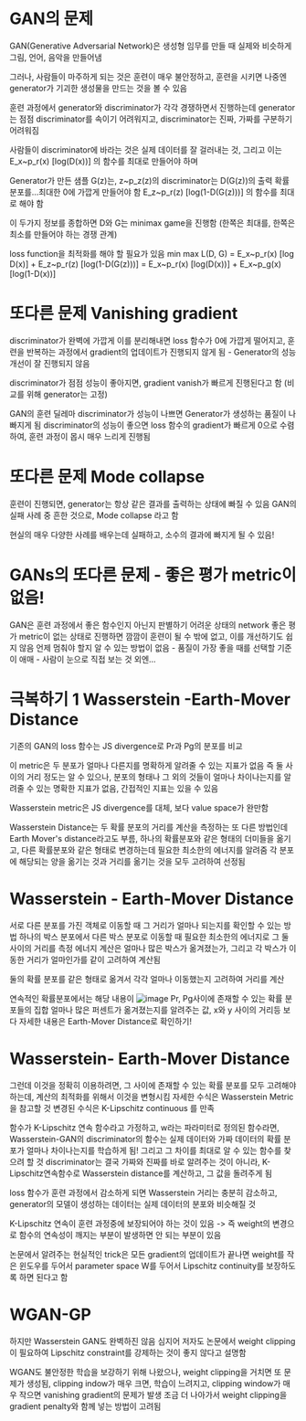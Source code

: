 # GAN의 문제
GAN(Generative Adversarial Network)은 생성형 임무를 만들 때 실제와 비슷하게 그림, 언어, 음악을 만들어냄

그러나, 사람들이 마주하게 되는 것은 훈련이 매우 불안정하고, 훈련을 시키면 나중엔 generator가 기괴한 생성물을 만드는 것을 볼 수 있음

훈련 과정에서 generator와 discriminator가 각각 경쟁하면서 진행하는데
generator는 점점 discriminator를 속이기 어려워지고, discriminator는 진짜, 가짜를 구분하기 어려워짐

사람들이 discriminator에 바라는 것은 실제 데이터를 잘 걸러내는 것, 그리고 이는
E_x~p_r(x) [log(D(x))] 의 함수를 최대로 만들어야 하며

Generator가 만든 샘플 G(z)는, z~p_z(z)의 discriminator는 D(G(z))의 출력 확률 분포를...최대한 0에 가깝게 만들어야 함
E_z~p_r(z) [log(1-D(G(z)))] 의 함수를 최대로 해야 함

이 두가지 정보를 종합하면 D와 G는 minimax game을 진행함 (한쪽은 최대를, 한쪽은 최소를 만들어야 하는 경쟁 관계)

loss function을 최적화를 해야 할 필요가 있음
min max L(D, G) = E_x~p_r(x) [log D(x)] + E_z~p_r(z) [log(1-D(G(z)))] = E_x~p_r(x) [log(D(x))] + E_x~p_g(x) [log(1-D(x))]

# 또다른 문제 Vanishing gradient
discriminator가 완벽에 가깝게 이를 분리해내면
loss 함수가 0에 가깝게 떨어지고, 훈련을 반복하는 과정에서 gradient의 업데이트가 진행되지 않게 됨 - Generator의 성능 개선이 잘 진행되지 않음

discriminator가 점점 성능이 좋아지면, gradient vanish가 빠르게 진행된다고 함
(비교를 위해 generator는 고정)

GAN의 훈련 딜레마
discriminator가 성능이 나쁘면 Generator가 생성하는 품질이 나빠지게 됨
discriminator의 성능이 좋으면 loss 함수의 gradient가 빠르게 0으로 수렴하여, 훈련 과정이 몹시 매우 느리게 진행됨

# 또다른 문제 Mode collapse
훈련이 진행되면, generator는 항상 같은 결과를 출력하는 상태에 빠질 수 있음
GAN의 실패 사례 중 흔한 것으로, Mode collapse 라고 함

현실의 매우 다양한 사례를 배우는데 실패하고, 소수의 결과에 빠지게 될 수 있음!

# GANs의 또다른 문제 - 좋은 평가 metric이 없음!
GAN은 훈련 과정에서 좋은 함수인지 아닌지 판별하기 어려운 상태의 network
좋은 평가 metric이 없는 상태로 진행하면 깜깜이 훈련이 될 수 밖에 없고, 이를 개선하기도 쉽지 않음
언제 멈춰야 할지 알 수 있는 방법이 없음 - 품질이 가장 좋을 때를 선택할 기준이 애매 - 사람이 눈으로 직접 보는 것 외엔...

# 극복하기 1 Wasserstein -Earth-Mover Distance
기존의 GAN의 loss 함수는 JS divergence로 Pr과 Pg의 분포를 비교

이 metric은 두 분포가 얼마나 다른지를 명확하게 알려줄 수 있는 지표가 없음 즉 둘 사이의 거리 정도는 알 수 있으나, 분포의 형태나 그 외의 것들이 얼마나 차이나는지를 알려줄 수 있는 명확한 지표가 없음, 간접적인 지표는 있을 수 있음

Wasserstein metric은 JS divergence를 대체, 보다 value space가 완만함

Wasserstein Distance는 두 확률 분포의 거리를 계산을 측정하는 또 다른 방법인데
Earth Mover's distance라고도 부름, 하나의 확률분포와 같은 형태의 더미들을 옮기고, 다른 확률분포와 같은 형태로 변경하는데 필요한 최소한의 에너지를 알려줌
각 분포에 해당되는 양을 옮기는 것과 거리를 옮기는 것을 모두 고려하여 선정됨

# Wasserstein - Earth-Mover Distance
서로 다른 분포를 가진 객체로 이동할 때 그 거리가 얼마나 되는지를 확인할 수 있는 방법
하나의 박스 분포에서 다른 박스 분포로 이동할 때 필요한 최소한의 에너지로 그 둘 사이의 거리를 측정
에너지 계산은 얼마나 많은 박스가 옮겨졌는가, 그리고 각 박스가 이동한 거리가 얼마인가를 같이 고려하여 계산됨

둘의 확률 분포를 같은 형태로 옮겨서 각각 얼마나 이동했는지 고려하여 거리를 계산

연속적인 확률분포에서는 해당 내용이 
![image](https://github.com/user-attachments/assets/4ca4df4c-a5ae-4844-a564-f284b5a04138)
Pr, Pg사이에 존재할 수 있는 확률 분포들의 집합
얼마나 많은 퍼센트가 옮겨졌는지를 알려주는 값, x와 y 사이의 거리등
보다 자세한 내용은 Earth-Mover Distance로 확인하기!

# Wasserstein- Earth-Mover Distance
그런데 이것을 정확히 이용하려면, 그 사이에 존재할 수 있는 확률 분포를 모두 고려해야 하는데, 계산의 최적화를 위해서 이것을 변형시킴
자세한 수식은 Wasserstein Metric을 참고할 것
변경된 수식은 K-Lipschitz continuous 를 만족

함수가 K-Lipschitz 연속 함수라고 가정하고,
w라는 파라미터로 정의된 함수라면, 
Wasserstein-GAN의 discriminator의 함수는 실제 데이터와 가짜 데이터의 확률 분포가 얼마나 차이나는지를 학습하게 됨!
그리고 그 차이를 최대로 알 수 있는 함수를 찾으려 할 것
discriminator는 결국 가짜와 진짜를 바로 알려주는 것이 아니라, K-Lipschitz연속함수로 Wasserstein distance를 계산하고, 그 값을 돌려주게 됨

loss 함수가 훈련 과정에서 감소하게 되면 Wasserstein 거리는 충분히 감소하고, generator의 모델이 생성하는 데이터는 실제 데이터의 분포와 비슷해질 것

K-Lipschitz 연속이 훈련 과정중에 보장되어야 하는 것이 있음 -> 즉 weight의 변경으로 함수의 연속성이 깨지는 부분이 발생하면 안 되는 부분이 있음

논문에서 알려주는 현실적인 trick은 모든 gradient의 업데이트가 끝나면 weight를 작은 윈도우를 두어서 parameter space W를 두어서 Lipschitz continuity를 보장하도록 하면 된다고 함

# WGAN-GP
하지만 Wasserstein GAN도 완벽하진 않음
심지어 저자도 논문에서 weight clipping이 필요하여 Lipschitz constraint를 강제하는 것이 좋지 않다고 설명함

WGAN도 불안정한 학습을 보강하기 위해 나왔으나, weight clipping을 거치면 또 문제가 생성됨, clipping indow가 매우 크면, 학습이 느려지고, clipping window가 매우 작으면 vanishing gradient의 문제가 발생
조금 더 나아가서 weight clipping을 gradient penalty와 함께 넣는 방법이 고려됨
